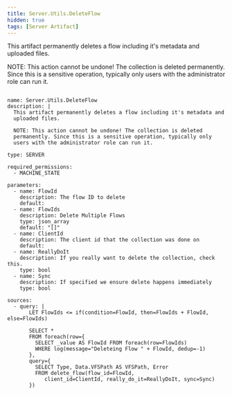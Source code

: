 ```yaml
---
title: Server.Utils.DeleteFlow
hidden: true
tags: [Server Artifact]
---
```


This artifact permanently deletes a flow including it's metadata and
uploaded files.

NOTE: This action cannot be undone! The collection is deleted
permanently. Since this is a sensitive operation, typically only
users with the administrator role can run it.


<pre><code class="language-yaml">
name: Server.Utils.DeleteFlow
description: |
  This artifact permanently deletes a flow including it's metadata and
  uploaded files.

  NOTE: This action cannot be undone! The collection is deleted
  permanently. Since this is a sensitive operation, typically only
  users with the administrator role can run it.

type: SERVER

required_permissions:
  - MACHINE_STATE

parameters:
  - name: FlowId
    description: The flow ID to delete
    default:
  - name: FlowIds
    description: Delete Multiple Flows
    type: json_array
    default: "[]"
  - name: ClientId
    description: The client id that the collection was done on
    default:
  - name: ReallyDoIt
    description: If you really want to delete the collection, check this.
    type: bool
  - name: Sync
    description: If specified we ensure delete happens immediately
    type: bool

sources:
  - query: |
       LET FlowIds &lt;= if(condition=FlowId, then=FlowIds + FlowId, else=FlowIds)

       SELECT *
       FROM foreach(row={
         SELECT _value AS FlowId FROM foreach(row=FlowIds)
         WHERE log(message="Deleteing Flow " + FlowId, dedup=-1)
       },
       query={
         SELECT Type, Data.VFSPath AS VFSPath, Error
         FROM delete_flow(flow_id=FlowId,
            client_id=ClientId, really_do_it=ReallyDoIt, sync=Sync)
       })

</code></pre>

